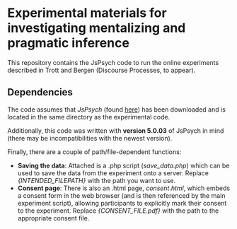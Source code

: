# Experimental materials for investigating mentalizing and pragmatic inference

This repository contains the JsPsych code to run the online experiments described in Trott and Bergen (Discourse Processes, to appear). 

## Dependencies

The code assumes that *JsPsych* (found [here](https://www.jspsych.org/)) has been downloaded and is located in the same directory as the experimental code.

Additionally, this code was written with **version 5.0.03** of JsPsych in mind (there may be incompatibilities with the newest version).

Finally, there are a couple of path/file-dependent functions:

* **Saving the data**: Attached is a .php script (*save_data.php*) which can be used to save the data from the experiment onto a server. Replace *{INTENDED_FILEPATH}* with the path you want to use.  
* **Consent page**: There is also an .html page, *consent.html*, which embeds a consent form in the web browser (and is then referenced by the main experiment script), allowing participants to explicitly mark their consent to the experiment. Replace *{CONSENT_FILE.pdf}* with the path to the appropriate consent file.
